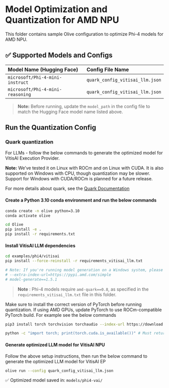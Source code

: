 # Model Optimization and Quantization for AMD NPU

This folder contains sample Olive configuration to optimize Phi-4 models for AMD NPU.

## ✅ Supported Models and Configs

| Model Name (Hugging Face)                          | Config File Name                  |
|:---------------------------------------------------|:----------------------------------|
| `microsoft/Phi-4-mini-instruct`                    | `quark_config_vitisai_llm.json`  |
| `microsoft/Phi-4-mini-reasoning`                   | `quark_config_vitisai_llm.json`  |

> **Note:** Before running, update the `model_path` in the config file to match the Hugging Face model name listed above.

## **Run the Quantization Config**

### **Quark quantization**

For LLMs - follow the below commands to generate the optimized model for VitisAI Execution Provider.

**Note:** We’ve tested it on Linux with ROCm and on Linux with CUDA. It is also supported on Windows with CPU, though quantization may be slower. Support for Windows with CUDA/ROCm is planned for a future release.

For more details about quark, see the [Quark Documentation](https://quark.docs.amd.com/latest/)

#### Create a Python 3.10 conda environment and run the below commands
```bash
conda create -n olive python=3.10
conda activate olive
```

```bash
cd Olive
pip install -e .
pip install -r requirements.txt
```

#### Install VitisAI LLM dependencies

```bash
cd examples/phi4/vitisai
pip install --force-reinstall -r requirements_vitisai_llm.txt

# Note: If you're running model generation on a Windows system, please uncomment the following line in requirements_vitisai_llm.txt:
# --extra-index-url=https://pypi.amd.com/simple
# model-generate==1.5.1
```
> **Note** : Phi-4 models require `amd-quark==0.8`, as specified in the `requirements_vitisai_llm.txt` file in this folder.

Make sure to install the correct version of PyTorch before running quantization. If using AMD GPUs, update PyTorch to use ROCm-compatible PyTorch build. For example see the below commands

```bash
pip3 install torch torchvision torchaudio --index-url https://download.pytorch.org/whl/rocm6.1

python -c "import torch; print(torch.cuda.is_available())" # Must return `True`
```
#### Generate optimized LLM model for VitisAI NPU
Follow the above setup instructions, then run the below command to generate the optimized LLM model for VitisAI EP

```bash
olive run --config quark_config_vitisai_llm.json
```

✅ Optimized model saved in: `models/phi4-vai/`
